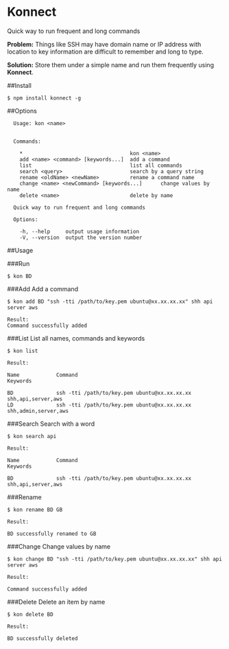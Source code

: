 # Konnect
Quick way to run frequent and long commands

**Problem:** Things like SSH may have domain name or IP address with location to key information are difficult to remember and long to type.

**Solution:** Store them under a simple name and run them frequently using **Konnect**.  

##Install
```
$ npm install konnect -g
```

##Options
```
  Usage: kon <name>


  Commands:

    *                                   kon <name>
    add <name> <command> [keywords...]  add a command
    list                                list all commands
    search <query>                      search by a query string
    rename <oldName> <newName>          rename a command name
    change <name> <newCommand> [keywords...]      change values by name
    delete <name>                       delete by name

  Quick way to run frequent and long commands

  Options:

    -h, --help     output usage information
    -V, --version  output the version number
```

##Usage

###Run
```
$ kon BD
```

###Add
Add a command

```
$ kon add BD "ssh -tti /path/to/key.pem ubuntu@xx.xx.xx.xx" shh api server aws

Result:
Command successfully added
```

###List
List all names, commands and keywords

```
$ kon list

Result:

Name			Command												                    Keywords

BD				ssh -tti /path/to/key.pem ubuntu@xx.xx.xx.xx			shh,api,server,aws
LD				ssh -tti /path/to/key.pem ubuntu@xx.xx.xx.xx			shh,admin,server,aws

```

###Search
Search with a word

```
$ kon search api

Result:

Name			Command												                    Keywords

BD				ssh -tti /path/to/key.pem ubuntu@xx.xx.xx.xx			shh,api,server,aws

```

###Rename

```
$ kon rename BD GB

Result:

BD successfully renamed to GB

```

###Change
Change values by name

```
$ kon change BD "ssh -tti /path/to/key.pem ubuntu@xx.xx.xx.xx" shh api server aws

Result:

Command successfully added

```

###Delete
Delete an item by name

```
$ kon delete BD

Result:

BD successfully deleted

```
